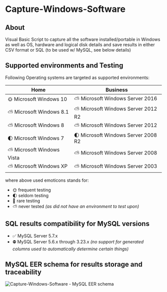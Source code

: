 # Capture-Windows-Software
## About
Visual Basic Script to capture all the software installed/portable in Windows
 as well as OS, hardware and logical disk details and save results
 in either CSV format or SQL (to be used w/ MySQL, see below details)

## Supported environments and Testing
Following Operating systems are targeted as supported environments:

Home | Business
---- | --------
:sun_with_face: Microsoft Windows 10 | :partly_sunny: Microsoft Windows Server 2016
:partly_sunny: Microsoft Windows 8.1 | :partly_sunny: Microsoft Windows Server 2012 R2
:partly_sunny: Microsoft Windows 8 | :partly_sunny: Microsoft Windows Server 2012
:first_quarter_moon: Microsoft Windows 7 | :first_quarter_moon: Microsoft Windows Server 2008 R2
:partly_sunny: Microsoft Windows Vista | :partly_sunny: Microsoft Windows Server 2008
:partly_sunny: Microsoft Windows XP | :partly_sunny: Microsoft Windows Server 2003

where above used emoticons stands for:
* :sun_with_face: frequent testing
* :first_quarter_moon: seldom testing
* :new_moon_with_face: rare testing
* :partly_sunny: never tested *(as did not have an environment to test upon)*

## SQL results compatibility for MySQL versions
* :white_check_mark: MySQL Server 5.7.x
* :no_entry: MySQL Server 5.6.x through 3.23.x *(no support for generated columns used to automatically determine certain things)*

## MySQL EER schema for results storage and traceability
![Capture-Windows-Software - MySQL EER schema](https://github.com/danielgp/capture-windows-software/MySQL/CaptureWindowsSoftware-EER_Diagram.svg)
